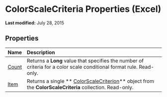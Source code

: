 
# ColorScaleCriteria Properties (Excel)

 **Last modified:** July 28, 2015


## Properties



|**Name**|**Description**|
|:-----|:-----|
| [Count](2ebfccab-0aa8-5f7e-7e66-9a01ecff082b.md)|Returns a  **Long** value that specifies the number of criteria for a color scale conditional format rule. Read-only.|
| [Item](62033ea0-19c6-430f-0b9e-9eae62791352.md)|Returns a single  ** [ColorScaleCriterion](8b7ffd61-b843-3995-d872-e07d35adfedc.md)** object from the **ColorScaleCriteria** collection. Read-only.|
